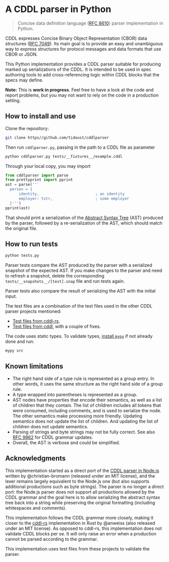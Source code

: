 # A CDDL parser in Python

> Concise data definition language ([RFC 8610](https://datatracker.ietf.org/doc/html/rfc8610)) parser implementation in Python.

CDDL expresses Concise Binary Object Representation (CBOR) data structures ([RFC 7049](https://datatracker.ietf.org/doc/html/rfc7049)). Its main goal is to provide an easy and unambiguous way to express structures for protocol messages and data formats that use CBOR or JSON.

This Python implementation provides a CDDL parser suitable for producing marked up serializations of the CDDL. It is intended to be used in spec authoring tools to add cross-referencing logic within CDDL blocks that the specs may define.

__Note:__ This is __work in progress__. Feel free to have a look at the code and report problems, but you may not want to rely on the code in a production setting.

## How to install and use

Clone the repository:

```bash
git clone https//github.com/tidoust/cddlparser
```

Then run `cddlparser.py`, passing in the path to a CDDL file as parameter

```bash
python cddlparser.py tests/__fixtures__/example.cddl
```

Through your local copy, you may import

```python
from cddlparser import parse
from prettyprint import pprint
ast = parse('''
  person = {
      identity,                         ; an identity
      employer: tstr,                   ; some employer
  }''')
pprint(ast)
```

That should print a serialization of the [Abstract Syntax Tree](https://en.wikipedia.org/wiki/Abstract_syntax_tree) (AST) produced by the parser, followed by a re-serialization of the AST, which should match the original file.

## How to run tests

```bash
python tests.py
```

Parser tests compare the AST produced by the parser with a serialized snapshot of the expected AST. If you make changes to the parser and need to refresh a snapshot, delete the corresponding `tests/__snapshots__/[test].snap` file and run tests again.

Parser tests also compare the result of serializing the AST with the initial input.

The test files are a combination of the test files used in the other CDDL parser projects mentioned:
- [Test files from cddl-rs](https://github.com/anweiss/cddl/tree/main/tests/fixtures/cddl).
- [Test files from cddl](https://github.com/christian-bromann/cddl/tree/main/tests/__fixtures__), with a couple of fixes.

The code uses static types. To validate types, [install `mypy`](https://mypy.readthedocs.io/en/stable/getting_started.html#installing-and-running-mypy) if not already done and run:

```bash
mypy src
```

## Known limitations

- The right hand side of a type rule is represented as a group entry. In other words, it uses the same structure as the right hand side of a group rule.
- A type wrapped into parentheses is represented as a group.
- AST nodes have properties that encode their semantics, as well as a list of children that they contain. The list of children includes all tokens that were consumed, including comments, and is used to serialize the node. The other semantics make processing more friendly. Updating semantics does not update the list of children. And updating the list of children does not update semantics.
- Parsing of strings and byte strings may not be fully correct. See also [RFC 9862](https://www.rfc-editor.org/rfc/rfc9682.html) for CDDL grammar updates.
- Overall, the AST is verbose and could be simplified.

## Acknowledgments

This implementation started as a direct port of the [CDDL parser in Node.js](https://github.com/christian-bromann/cddl) written by @christian-bromann (released under an MIT license), and the lexer remains largely equivalent to the Node.js one (but also supports additional productions such as byte strings). The parser is no longer a direct port: the Node.js parser does not support all productions allowed by the CDDL grammar and the goal here is to allow serializing the abstract syntax tree back into a string while preserving the original formatting (including whitespaces and comments).

This implementation follows the CDDL grammar more closely, making it closer to the [cddl-rs](https://github.com/anweiss/cddl) implementation in Rust by @anweiss (also released under an MIT license). As opposed to cddl-rs, this implementation does not validate CDDL blocks per se. It will only raise an error when a production cannot be parsed according to the grammar.

This implementation uses test files from these projects to validate the parser.
